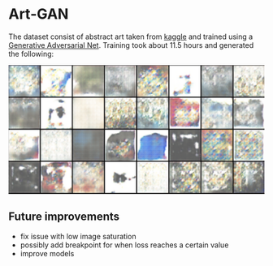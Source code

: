 # Art-GAN

The dataset consist of abstract art taken from [kaggle](https://www.kaggle.com/datasets/bryanb/abstract-art-gallery) and trained using a [Generative Adversarial Net](https://arxiv.org/abs/1406.2661). Training took about 11.5 hours and generated the following:

![](result.png)


## Future improvements
- fix issue with low image saturation
- possibly add breakpoint for when loss reaches a certain value
- improve models